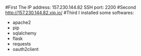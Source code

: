 #First
The IP address: 157.230.144.82
SSH port: 2200
#Second
http://157.230.144.82.xip.io/
#Third
I installed some softwares:
- apache2
- pip
 - sqlalchemy
 - flask
 - requests
 - oauth2client
